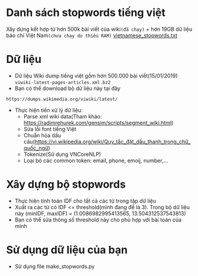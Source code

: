 # Danh sách stopwords tiếng việt
Xây dựng kết hợp từ hơn 500k bài viết của wiki`(đã chạy)` + hơn 19GB dữ liệu báo chí Việt Nam`(chưa chạy do thiếu RAM)`
[vietnamese_stopwords.txt](stopwords.txt)

# Dữ liệu
- Dữ liệu Wiki dump tiếng việt gồm hơn 500.000 bài viết(15/01/2019) `viwiki-latest-pages-articles.xml.bz2`
- Bạn có thể download bộ dữ liệu này tại đây
```text
https://dumps.wikimedia.org/viwiki/latest/
```
- Thực hiện tiền xử lý dữ liệu:
    - Parse xml wiki data(Tham khảo: https://radimrehurek.com/gensim/scripts/segment_wiki.html)
    - Sửa lỗi font tiếng Việt
    - Chuẩn hóa dấu câu(https://vi.wikipedia.org/wiki/Quy_tắc_đặt_dấu_thanh_trong_chữ_quốc_ngữ)
    - Tokenize(Sử dụng VNCoreNLP)
    - Loại bỏ các common token: email, phone, emoij, number,...

# Xây dựng bộ stopwords
- Thực hiện tính toán IDF cho tất cả các từ trong tập dữ liệu
- Xuất ra các từ có IDF <= threshold(mình đang để là 3). Trong bộ dữ liệu này (minIDF, maxIDF) = (1.0086982995413565, 13.504312537543813)
- Bạn có thể sửa thông số threshold này cho phù hợp với bài toán của mình

# Sử dụng dữ liệu của bạn
- Sử dụng file make_stopwords.py
